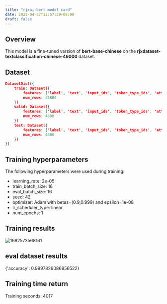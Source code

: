 ```yaml
---
title: "rjxai-bert model card"
date: 2023-04-27T12:57:39+08:00
draft: false
---
```

## Overview

This model is a fine-tuned version of **bert-base-chinese** on the **rjxdataset-textclassification-chinese-46000** dataset.

<!--more-->

## Dataset

```json
DatasetDict({
    train: Dataset({
        features: ['label', 'text', 'input_ids', 'token_type_ids', 'attention_mask'],
        num_rows: 36800
    })
    valid: Dataset({
        features: ['label', 'text', 'input_ids', 'token_type_ids', 'attention_mask'],
        num_rows: 4600
    })
    test: Dataset({
        features: ['label', 'text', 'input_ids', 'token_type_ids', 'attention_mask'],
        num_rows: 4600
    })
})
```

## Training hyperparameters

The following hyperparameters were used during training:

* learning_rate: 2e-05
* train_batch_size: 16
* eval_batch_size: 16
* seed: 42
* optimizer: Adam with betas=(0.9,0.999) and epsilon=1e-08
* lr_scheduler_type: linear
* num_epochs: 1

## Training results

![1682573568161](/en/post/image/ai-or-human-bert-model-card/1682573568161.png)

## eval dataset results

{'accuracy': 0.9997826086956522}

## Training time return

Training seconds: 4017
